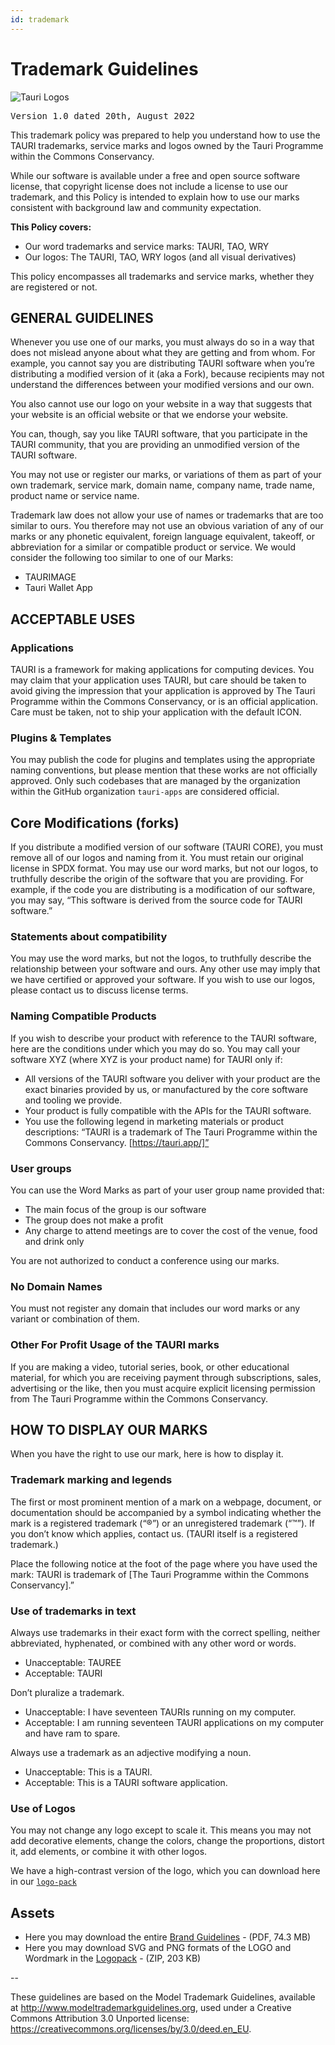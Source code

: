 ```yaml
---
id: trademark
---
```


# Trademark Guidelines

![Tauri Logos](/img/tauri-trademark-page.jpg)

<pre>Version 1.0 dated 20th, August 2022</pre>

This trademark policy was prepared to help you understand how to use the TAURI trademarks, service marks and logos owned by the Tauri Programme within the Commons Conservancy.  

While our software is available under a free and open source software license, that copyright license does not include a license to use our trademark, and this Policy is intended to explain how to use our marks consistent with background law and community expectation.

**This Policy covers:**
- Our word trademarks and service marks: TAURI, TAO, WRY
- Our logos: The TAURI, TAO, WRY logos (and all visual derivatives)

This policy encompasses all trademarks and service marks, whether they are registered or not.

## GENERAL GUIDELINES
Whenever you use one of our marks, you must always do so in a way that does not mislead anyone about what they are getting and from whom. For example, you cannot say you are distributing TAURI software when you’re distributing a modified version of it (aka a Fork), because recipients may not understand the differences between your modified versions and our own.

You also cannot use our logo on your website in a way that suggests that your website is an official website or that we endorse your website. 

You can, though, say you like TAURI software, that you participate in the TAURI community, that you are providing an unmodified version of the TAURI software.

You may not use or register our marks, or variations of them as part of your own trademark, service mark, domain name, company name, trade name, product name or service name.

Trademark law does not allow your use of names or trademarks that are too similar to ours. You therefore may not use an obvious variation of any of our marks or any phonetic equivalent, foreign language equivalent, takeoff, or abbreviation for a similar or compatible product or service. We would consider the following too similar to one of our Marks:

- TAURIMAGE
- Tauri Wallet App

## ACCEPTABLE USES

### Applications
TAURI is a framework for making applications for computing devices. You may claim that your application uses TAURI, but care should be taken to avoid giving the impression that your application is approved by The Tauri Programme within the Commons Conservancy, or is an official application. Care must be taken, not to ship your application with the default ICON.

### Plugins & Templates
You may publish the code for plugins and templates using the appropriate naming conventions, but please mention that these works are not officially approved. Only such codebases that are managed by the organization within the GitHub organization `tauri-apps` are considered official.

## Core Modifications (forks)
If you distribute a modified version of our software (TAURI CORE), you must remove all of our logos and naming from it. You must retain our original license in SPDX format. You may use our word marks, but not our logos, to truthfully describe the origin of the software that you are providing. For example, if the code you are distributing is a modification of our software, you may say, “This software is derived from the source code for TAURI software.”

### Statements about compatibility
You may use the word marks, but not the logos, to truthfully describe the relationship between your software and ours. Any other use may imply that we have certified or approved your software. If you wish to use our logos, please contact us to discuss license terms.

### Naming Compatible Products 
If you wish to describe your product with reference to the TAURI software, here are the conditions under which you may do so. You may call your software XYZ (where XYZ is your product name) for TAURI only if:

- All versions of the TAURI software you deliver with your product are the exact binaries provided by us, or manufactured by the core software and tooling we provide.
- Your product is fully compatible with the APIs for the TAURI software.
- You use the following legend in marketing materials or product descriptions: “TAURI is a trademark of The Tauri Programme within the Commons Conservancy. [https://tauri.app/]”

### User groups
You can use the Word Marks as part of your user group name provided that:

- The main focus of the group is our software
- The group does not make a profit
- Any charge to attend meetings are to cover the cost of the venue, food and drink only

You are not authorized to conduct a conference using our marks.

### No Domain Names
You must not register any domain that includes our word marks or any variant or combination of them.

### Other For Profit Usage of the TAURI marks
If you are making a video, tutorial series, book, or other educational material, for which you are receiving payment through subscriptions, sales, advertising or the like, then you must acquire explicit licensing permission from The Tauri Programme within the Commons Conservancy.

## HOW TO DISPLAY OUR MARKS
When you have the right to use our mark, here is how to display it. 

### Trademark marking and legends
The first or most prominent mention of a mark on a webpage, document, or documentation should be accompanied by a symbol indicating whether the mark is a registered trademark (“®”) or an unregistered trademark (“™”). If you don’t know which applies, contact us. (TAURI itself is a registered trademark.)

Place the following notice at the foot of the page where you have used the mark: TAURI is trademark of [The Tauri Programme within the Commons Conservancy].”

### Use of trademarks in text
Always use trademarks in their exact form with the correct spelling, neither abbreviated, hyphenated, or combined with any other word or words.
- Unacceptable: TAUREE
- Acceptable: TAURI

Don’t pluralize a trademark.
- Unacceptable: I have seventeen TAURIs running on my computer.
- Acceptable: I am running seventeen TAURI applications on my computer and have ram to spare.

Always use a trademark as an adjective modifying a noun. 
- Unacceptable: This is a TAURI. 
- Acceptable: This is a TAURI software application.

### Use of Logos
You may not change any logo except to scale it. This means you may not add decorative elements, change the colors, change the proportions, distort it, add elements, or combine it with other logos.

We have a high-contrast version of the logo, which you can download here in our [`logo-pack`](/img/bookCover.png)

## Assets
- Here you may download the entire [Brand Guidelines](/img/Brand_Guidelines.pdf) - (PDF, 74.3 MB)
- Here you may download SVG and PNG formats of the LOGO and Wordmark in the [Logopack](/img/TAURI_LOGOPACK.zip) - (ZIP, 203 KB)

--

These guidelines are based on the Model Trademark Guidelines, available at http://www.modeltrademarkguidelines.org, used under a Creative Commons Attribution 3.0 Unported license: https://creativecommons.org/licenses/by/3.0/deed.en_EU. 